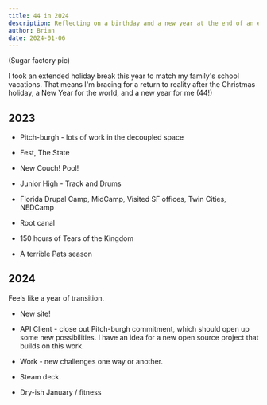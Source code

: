 ```yaml
---
title: 44 in 2024
description: Reflecting on a birthday and a new year at the end of an extended holiday break.
author: Brian
date: 2024-01-06
---
```


(Sugar factory pic)

I took an extended holiday break this year to match my family's school vacations. That means I'm bracing for a return to reality after the Christmas holiday, a New Year for the world, and a new year for me (44!)

## 2023

- Pitch-burgh - lots of work in the decoupled space

- Fest, The State

- New Couch! Pool!

- Junior High - Track and Drums

- Florida Drupal Camp, MidCamp, Visited SF offices, Twin Cities, NEDCamp

- Root canal

- 150 hours of Tears of the Kingdom

- A terrible Pats season

## 2024

Feels like a year of transition.

- New site!

- API Client - close out Pitch-burgh commitment, which should open up some new possibilities. I have an idea for a new open source project that builds on this work.

- Work - new challenges one way or another.

- Steam deck.

- Dry-ish January / fitness
